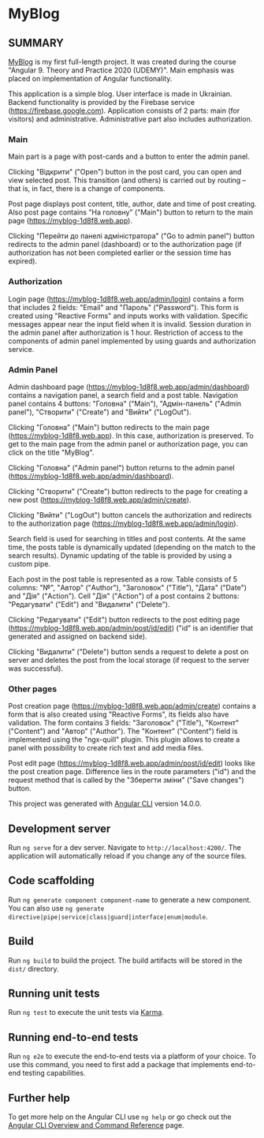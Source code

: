 # MyBlog

## SUMMARY

[MyBlog](https://myblog-1d8f8.web.app) is my first full-length project. It was created during the course "Angular 9. Theory and Practice 2020 (UDEMY)". Main emphasis was placed on implementation of Angular functionality.

This application is a simple blog. User interface is made in Ukrainian. Backend functionality is provided by the Firebase service (https://firebase.google.com). Application consists of 2 parts: main (for visitors) and administrative. Administrative part also includes authorization.

### Main

Main part is a page with post-cards and a button to enter the admin panel.

Clicking "Відкрити" ("Open") button in the post card, you can open and view selected post. This transition (and others) is carried out by routing – that is, in fact, there is a change of components.

Post page displays post content, title, author, date and time of post creating. Also post page contains "На головну" ("Main") button to return to the main page (https://myblog-1d8f8.web.app).

Clicking "Перейти до панелі адміністратора" ("Go to admin panel") button redirects to the admin panel (dashboard) or to the authorization page (if authorization has not been completed earlier or the session time has expired).

### Authorization

Login page (https://myblog-1d8f8.web.app/admin/login) contains a form that includes 2 fields: "Email" and "Пароль" ("Password"). This form is created using "Reactive Forms" and inputs works with validation. Specific messages appear near the input field when it is invalid. Session duration in the admin panel after authorization is 1 hour. Restriction of access to the components of admin panel implemented by using guards and authorization service.

### Admin Panel

Admin dashboard page (https://myblog-1d8f8.web.app/admin/dashboard) contains a navigation panel, a search field and a post table.
Navigation panel contains 4 buttons: "Головна" ("Main"), "Адмін-панель" ("Admin panel"), "Створити" ("Create") and "Вийти" ("LogOut").

Clicking "Головна" ("Main") button redirects to the main page (https://myblog-1d8f8.web.app). In this case, authorization is preserved. To get to the main page from the admin panel or authorization page, you can click on the title "MyBlog".

Clicking "Головна" ("Admin panel") button returns to the admin panel (https://myblog-1d8f8.web.app/admin/dashboard).

Clicking "Створити" ("Create") button redirects to the page for creating a new post (https://myblog-1d8f8.web.app/admin/create).

Clicking "Вийти" ("LogOut") button cancels the authorization and redirects to the authorization page (https://myblog-1d8f8.web.app/admin/login).

Search field is used for searching in titles and post contents. At the same time, the posts table is dynamically updated (depending on the match to the search results). Dynamic updating of the table is provided by using a custom pipe.

Each post in the post table is represented as a row. Table consists of 5 columns: "№", "Автор" ("Author"), "Заголовок" ("Title"), "Дата" ("Date") and "Дія" ("Action"). Cell "Дія" ("Action") of a post contains 2 buttons: "Редагувати" ("Edit") and "Видалити" ("Delete").

Clicking "Редагувати" ("Edit") button redirects to the post editing page (https://myblog-1d8f8.web.app/admin/post/id/edit) ("id" is an identifier that generated and assigned on backend side).

Clicking "Видалити" ("Delete") button sends a request to delete a post on server and deletes the post from the local storage (if request to the server was successful).

### Other pages

Post creation page (https://myblog-1d8f8.web.app/admin/create) contains a form that is also created using "Reactive Forms", its fields also have validation. The form contains 3 fields: "Заголовок" ("Title"), "Контент" ("Content") and "Автор" ("Author"). The "Контент" ("Content") field is implemented using the "ngx-quill" plugin. This plugin allows to create a panel with possibility to create rich text and add media files.

Post edit page (https://myblog-1d8f8.web.app/admin/post/id/edit) looks like the post creation page. Difference lies in the route parameters ("id") and the request method that is called by the "Зберегти зміни" ("Save changes") button.


This project was generated with [Angular CLI](https://github.com/angular/angular-cli) version 14.0.0.

## Development server

Run `ng serve` for a dev server. Navigate to `http://localhost:4200/`. The application will automatically reload if you change any of the source files.

## Code scaffolding

Run `ng generate component component-name` to generate a new component. You can also use `ng generate directive|pipe|service|class|guard|interface|enum|module`.

## Build

Run `ng build` to build the project. The build artifacts will be stored in the `dist/` directory.

## Running unit tests

Run `ng test` to execute the unit tests via [Karma](https://karma-runner.github.io).

## Running end-to-end tests

Run `ng e2e` to execute the end-to-end tests via a platform of your choice. To use this command, you need to first add a package that implements end-to-end testing capabilities.

## Further help

To get more help on the Angular CLI use `ng help` or go check out the [Angular CLI Overview and Command Reference](https://angular.io/cli) page.
